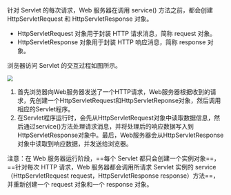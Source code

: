 针对 Servlet 的每次请求，Web 服务器在调用 service() 方法之前，都会创建 HttpServletRequest 和 HttpServletResponse 对象。

- HttpServletRequest 对象用于封装 HTTP 请求消息，简称 request 对象。
- HttpServletResponse 对象用于封装 HTTP 响应消息，简称 response 对象。

浏览器访问 Servlet 的交互过程如图所示。

<img src="https://tva1.sinaimg.cn/large/008eGmZEgy1gofwzykz72j30k009dgm0.jpg" style="zoom:80%">

1. 首先浏览器向Web服务器发送了一个HTTP请求，Web服务器根据收到的请求，先创建一个HttpServletRequest和HttpServletReponse对象，然后调用相应的Servlet程序。
2. 在Servlet程序运行时，会先从HttpServletRequest对象中读取数据信息，然后通过service()方法处理请求消息，并将处理后的响应数据写入到HttpServletResponse对象中。最后，Web服务器会从HttpServletResponse对象中读取到响应数据，并发送给浏览器。

注意：在 Web 服务器运行阶段，==每个 Servlet 都只会创建一个实例对象==，==针对每次 HTTP 请求，Web 服务器都会调用所请求 Servlet 实例的 service（HttpServletRequest request，HttpServletResponse response）方法==，并重新创建一个 request 对象和一个 response 对象。